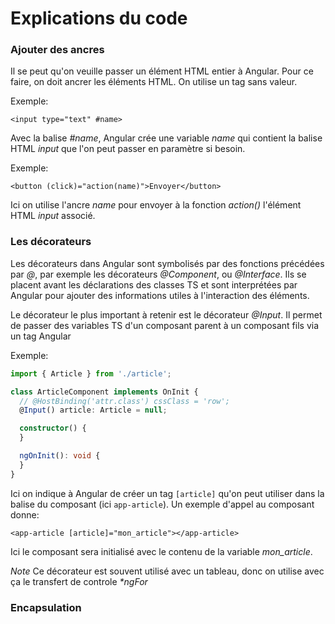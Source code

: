 # Explications du code

### Ajouter des ancres
Il se peut qu'on veuille passer un élément HTML entier à Angular. Pour ce faire, on doit ancrer les éléments HTML.
On utilise un tag sans valeur.

Exemple:
```angular2html
<input type="text" #name>
```

Avec la balise *#name*, Angular crée une variable *name* qui contient la balise HTML *input* que l'on peut passer en paramètre si besoin.

Exemple:
```angular2html
<button (click)="action(name)">Envoyer</button>
```

Ici on utilise l'ancre *name* pour envoyer à la fonction *action()* l'élément HTML *input* associé.

### Les décorateurs
Les décorateurs dans Angular sont symbolisés par des fonctions précédées par *@*, par exemple les décorateurs *@Component*, ou *@Interface*.
Ils se placent avant les déclarations des classes TS et sont interprétées par Angular pour ajouter des informations utiles à l'interaction des éléments.

Le décorateur le plus important à retenir est le décorateur *@Input*. Il permet de passer des variables TS d'un composant parent à un composant fils via un tag Angular

Exemple:

```typescript
import { Article } from './article';

class ArticleComponent implements OnInit {
  // @HostBinding('attr.class') cssClass = 'row';
  @Input() article: Article = null;

  constructor() {
  }

  ngOnInit(): void {
  }
}
```

Ici on indique à Angular de créer un tag `[article]` qu'on peut utiliser dans la balise du composant (ici `app-article`).
Un exemple d'appel au composant donne:

```angular2html
<app-article [article]="mon_article"></app-article>
```
Ici le composant sera initialisé avec le contenu de la variable *mon_article*.

_Note_
Ce décorateur est souvent utilisé avec un tableau, donc on utilise avec ça le transfert de controle *\*ngFor* 

### Encapsulation
